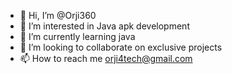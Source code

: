 - 👋 Hi, I’m @Orji360
- 👀 I’m interested in Java apk development 
- 🌱 I’m currently learning java
- 💞️ I’m looking to collaborate on exclusive projects
- 📫 How to reach me orji4tech@gmail.com 

<!---
Orji360/Orji360 is a ✨ special ✨ repository because its `README.md` (this file) appears on your GitHub profile.
You can click the Preview link to take a look at your changes.
--->
